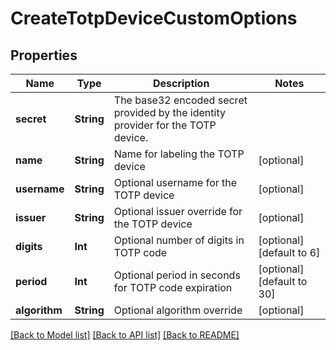 # CreateTotpDeviceCustomOptions

## Properties
Name | Type | Description | Notes
------------ | ------------- | ------------- | -------------
**secret** | **String** | The base32 encoded secret provided by the identity provider for the TOTP device. | 
**name** | **String** | Name for labeling the TOTP device | [optional] 
**username** | **String** | Optional username for the TOTP device | [optional] 
**issuer** | **String** | Optional issuer override for the TOTP device | [optional] 
**digits** | **Int** | Optional number of digits in TOTP code | [optional] [default to 6]
**period** | **Int** | Optional period in seconds for TOTP code expiration | [optional] [default to 30]
**algorithm** | **String** | Optional algorithm override | [optional] 

[[Back to Model list]](../README#documentation-for-models) [[Back to API list]](../README#documentation-for-api-endpoints) [[Back to README]](../README)


